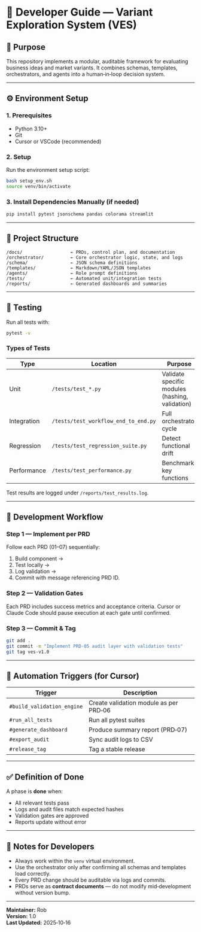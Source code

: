 # 🧭 Developer Guide — Variant Exploration System (VES)

## 🎯 Purpose
This repository implements a modular, auditable framework for evaluating business ideas and market variants.
It combines schemas, templates, orchestrators, and agents into a human‑in‑loop decision system.

---

## ⚙️ Environment Setup

### 1. Prerequisites
- Python 3.10+
- Git
- Cursor or VSCode (recommended)

### 2. Setup
Run the environment setup script:
```bash
bash setup_env.sh
source venv/bin/activate
```

### 3. Install Dependencies Manually (if needed)
```bash
pip install pytest jsonschema pandas colorama streamlit
```

---

## 📂 Project Structure
```
/docs/                  ← PRDs, control plan, and documentation
/orchestrator/          ← Core orchestrator logic, state, and logs
/schema/                ← JSON schema definitions
/templates/             ← Markdown/YAML/JSON templates
/agents/                ← Role prompt definitions
/tests/                 ← Automated unit/integration tests
/reports/               ← Generated dashboards and summaries
```

---

## 🧪 Testing
Run all tests with:
```bash
pytest -v
```

### Types of Tests
| Type | Location | Purpose |
|------|-----------|----------|
| Unit | `/tests/test_*.py` | Validate specific modules (hashing, validation) |
| Integration | `/tests/test_workflow_end_to_end.py` | Full orchestrator cycle |
| Regression | `/tests/test_regression_suite.py` | Detect functional drift |
| Performance | `/tests/test_performance.py` | Benchmark key functions |

Test results are logged under `/reports/test_results.log`.

---

## 🧱 Development Workflow

### Step 1 — Implement per PRD
Follow each PRD (01–07) sequentially:
1. Build component →
2. Test locally →
3. Log validation →
4. Commit with message referencing PRD ID.

### Step 2 — Validation Gates
Each PRD includes success metrics and acceptance criteria.
Cursor or Claude Code should pause execution at each gate until confirmed.

### Step 3 — Commit & Tag
```bash
git add .
git commit -m "Implement PRD-05 audit layer with validation tests"
git tag ves-v1.0
```

---

## 🧩 Automation Triggers (for Cursor)
| Trigger | Description |
|----------|--------------|
| `#build_validation_engine` | Create validation module as per PRD‑06 |
| `#run_all_tests` | Run all pytest suites |
| `#generate_dashboard` | Produce summary report (PRD‑07) |
| `#export_audit` | Sync audit logs to CSV |
| `#release_tag` | Tag a stable release |

---

## ✅ Definition of Done
A phase is **done** when:
- All relevant tests pass
- Logs and audit files match expected hashes
- Validation gates are approved
- Reports update without error

---

## 🧠 Notes for Developers
- Always work within the `venv` virtual environment.
- Use the orchestrator only after confirming all schemas and templates load correctly.
- Every PRD change should be auditable via logs and commits.
- PRDs serve as **contract documents** — do not modify mid‑development without version bump.

---

**Maintainer:** Rob  
**Version:** 1.0  
**Last Updated:** 2025‑10‑16
